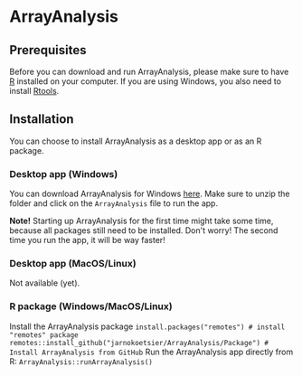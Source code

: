 # ArrayAnalysis

## Prerequisites
Before you can download and run ArrayAnalysis, please make sure to have [R](https://cran.r-project.org/) installed on your computer. 
If you are using Windows, you also need to install [Rtools](https://cran.r-project.org/bin/windows/Rtools/).

## Installation
You can choose to install ArrayAnalysis as a desktop app or as an R package.

### Desktop app (Windows)
You can download ArrayAnalysis for Windows [here](https://github.com/jarnokoetsier/ArrayAnalysis/raw/refs/heads/main/Files/ArrayAnalysis_windows.zip). Make sure to unzip the folder and click on the `ArrayAnalysis` file to run the app.

**Note!** Starting up ArrayAnalysis for the first time might take some time, because all packages still need to be installed. Don't worry! The second time you run the app, it will be way faster!

### Desktop app (MacOS/Linux)
Not available (yet).

### R package (Windows/MacOS/Linux)
Install the ArrayAnalysis package
``
install.packages("remotes") # install "remotes" package
remotes::install_github("jarnokoetsier/ArrayAnalysis/Package") # Install ArrayAnalysis from GitHub
``
Run the ArrayAnalysis app directly from R:
``
ArrayAnalysis::runArrayAnalysis()
``

